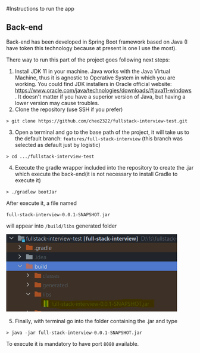 #Instructions to run the app

## Back-end

Back-end has been developed in Spring Boot framework based on
Java (I have token this technology because at present is one I
use the most).

There way to run this part of the project goes following next steps:

1. Install JDK 11 in your machine. Java works with the Java Virtual
Machine, thus it is agnostic to Operative System in which you are working.
You could find JDK installers in Oracle official website: 
https://www.oracle.com/java/technologies/downloads/#java11-windows
. It doesn't matter if you have a superior version of Java, but having
a lower version may cause troubles.
2. Clone the repository (use SSH if you prefer)
```
> git clone https://github.com/cheo2322/fullstack-interview-test.git
```
3. Open a terminal and go to the base path of the project, it will take us
to the default branch: ```features/full-stack-interview``` (this branch was selected
as default just by logistic)
```
> cd .../fullstack-interview-test
```
4. Execute the gradle wrapper included into the repository to create the .jar
which execute the back-end(it is not necessary to install Gradle to execute it)
``` 
> ./gradlew bootJar
```
After execute it, a file named
````
full-stack-interview-0.0.1-SNAPSHOT.jar
````
will appear into ```/build/libs``` generated folder

![jar](/assets/images/asset1.PNG)

5. Finally, with terminal go into the folder containing the .jar and type
````
> java -jar full-stack-interview-0.0.1-SNAPSHOT.jar
````
To execute it is mandatory to have port ```8080``` available.